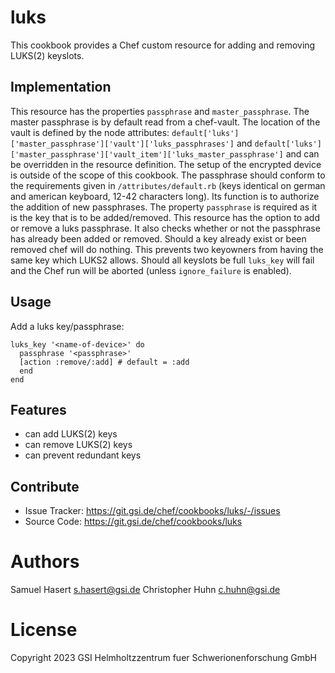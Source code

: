 # luks
This cookbook provides a Chef custom resource for adding and removing LUKS(2) keyslots.

## Implementation
This resource has the properties `passphrase` and `master_passphrase`.
The master passphrase is by default read from a chef-vault.
The location of the vault is defined by the node attributes: `default['luks']['master_passphrase']['vault']['luks_passphrases']` and `default['luks']['master_passphrase']['vault_item']['luks_master_passphrase']` and can be overridden in the resource definition.
The setup of the encrypted device is outside of the scope of this cookbook.
The passphrase should conform to the requirements given in `/attributes/default.rb` (keys identical on german and american keyboard, 12-42 characters long).
Its function is to authorize the addition of new passphrases.
The property `passphrase` is required as it is the key that is to be added/removed.
This resource has the option to add or remove a luks passphrase.
It also checks whether or not the passphrase has already been added or removed.
Should a key already exist or been removed chef will do nothing.
This prevents two keyowners from having the same key which LUKS2 allows.
Should all keyslots be full `luks_key` will fail and the Chef run will be aborted (unless `ignore_failure` is enabled).

## Usage
Add a luks key/passphrase:
```
luks_key '<name-of-device>' do
  passphrase '<passphrase>'
  [action :remove/:add] # default = :add
  end
end
```

## Features
- can add LUKS(2) keys
- can remove LUKS(2) keys
- can prevent redundant keys

## Contribute
- Issue Tracker: https://git.gsi.de/chef/cookbooks/luks/-/issues
- Source Code: https://git.gsi.de/chef/cookbooks/luks

# Authors
Samuel Hasert <s.hasert@gsi.de>
Christopher Huhn <c.huhn@gsi.de>

# License
Copyright 2023 GSI Helmholtzzentrum fuer Schwerionenforschung GmbH


